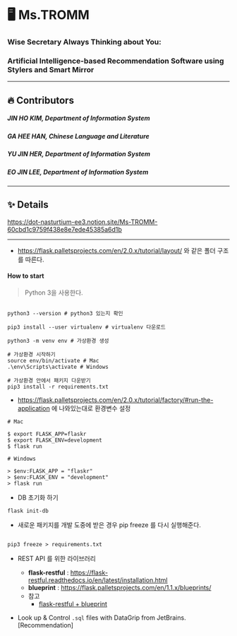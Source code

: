 # 🖥️ Ms.TROMM
### Wise Secretary Always Thinking about You: 
### Artificial Intelligence-based Recommendation Software using Stylers and Smart Mirror
----------
## 🔥 Contributors
##### JIN HO KIM, Department of Information System
##### GA HEE HAN, Chinese Language and Literature
##### YU JIN HER, Department of Information System
##### EO JIN LEE, Department of Information System
----------
## ✨ Details
https://dot-nasturtium-ee3.notion.site/Ms-TROMM-60cbd1c9759f438e8e7ede45385a6d1b


---

- https://flask.palletsprojects.com/en/2.0.x/tutorial/layout/ 와 같은 폴더 구조를 따른다. 

#### How to start 

> Python 3을 사용한다. 

```shell 

python3 --version # python3 있는지 확인 

pip3 install --user virtualenv # virtualenv 다운로드 

python3 -m venv env # 가상환경 생성 

# 가상환경 시작하기 
source env/bin/activate # Mac
.\env\Scripts\activate # Windows 

# 가상환경 안에서 패키지 다운받기 
pip3 install -r requirements.txt

```


- https://flask.palletsprojects.com/en/2.0.x/tutorial/factory/#run-the-application 에 나와있는대로 환경변수 설정 

```shell 
# Mac 

$ export FLASK_APP=flaskr
$ export FLASK_ENV=development
$ flask run

# Windows 

> $env:FLASK_APP = "flaskr"
> $env:FLASK_ENV = "development"
> flask run
```


- DB 초기화 하기 

```shell 
flask init-db 
```


- 새로운 패키지를 개발 도중에 받은 경우 pip freeze 를 다시 실행해준다.

```shell 

pip3 freeze > requirements.txt 

```


- REST API 를 위한 라이브러리 
    - **flask-restful** : https://flask-restful.readthedocs.io/en/latest/installation.html
    - **blueprint** : https://flask.palletsprojects.com/en/1.1.x/blueprints/
    - 참고 
        - [flask-restful + blueprint](https://dev.to/paurakhsharma/flask-rest-api-part-2-better-structure-with-blueprint-and-flask-restful-2n93)



- Look up & Control `.sql` files with DataGrip from JetBrains. [Recommendation]